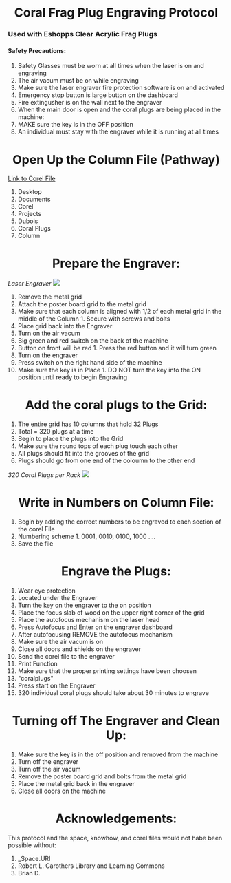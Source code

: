 # <center> Coral Frag Plug Engraving Protocol </center>

### Used with Eshopps Clear Acrylic Frag Plugs

#### Safety Precautions:

1. Safety Glasses must be worn at all times when the laser is on and engraving
2. The air vacum must be on while engraving
3. Make sure the laser engraver fire protection software is on and activated
4. Emergency stop button is large button on the dashboard
5. Fire extingusher is on the wall next to the engraver
6. When the main door is open and the coral plugs are being placed in the machine:
  1. MAKE sure the key is in the OFF position
7. An individual must stay with the engraver while it is running at all times


# <center> Open Up the Column File (Pathway) </center>

[Link to Corel File](https://github.com/Putnam-Lab/Lab_Management/blob/master/Engraver_Files/ColumnFull.cdr)

1. Desktop
2. Documents
3. Corel
4. Projects
5. Dubois
6. Coral Plugs
7. Column

# <center> Prepare the Engraver: </center>

*Laser Engraver*
![](https://github.com/Putnam-Lab/Lab_Management/blob/master/Equip_Images/Laser_Engraver.jpg?raw=true)
1. Remove the metal grid
2. Attach the poster board grid to the metal grid
  1. Make sure that each column is aligned with 1/2 of each metal grid in the middle of the Column
    1. Secure with screws and bolts
3. Place grid back into the Engraver
4. Turn on the air vacum
  1. Big green and red switch on the back of the machine
  2. Button on front will be red
    1. Press the red button and it will turn green
5. Turn on the engraver
  1. Press switch on the right hand side of the machine
  1. Make sure the key is in Place
    1. DO NOT turn the key into the ON position until ready to begin Engraving

# <center> Add the coral plugs to the Grid: </center>

1. The entire grid has 10 columns that hold 32 Plugs
  1. Total = 320 plugs at a time
2. Begin to place the plugs into the Grid
  1. Make sure the round tops of each plug touch each other
3. All plugs should fit into the grooves of the grid
  1. Plugs should go from one end of the coloumn to the other end

*320 Coral Plugs per Rack*
![](https://github.com/Putnam-Lab/Lab_Management/blob/master/Equip_Images/320-Coral-Plugs.jpg?raw=true)

#  <center> Write in Numbers on Column File: </center>

1. Begin by adding the correct numbers to be engraved to each section of the corel File
  1. Numbering scheme
    1. 0001, 0010, 0100, 1000 ....
3. Save the file

# <center> Engrave the Plugs: </center>

1. Wear eye protection
  1. Located under the Engraver
1. Turn the key on the engraver to the on position
2. Place the focus slab of wood on the upper right corner of the grid
3. Place the autofocus mechanism on the laser head
4. Press Autofocus and Enter on the engraver dashboard
5. After autofocusing REMOVE the autofocus mechanism
6. Make sure the air vacum is on
7. Close all doors and shields on the engraver
8. Send the corel file to the engraver
  1. Print Function
9. Make sure that the proper printing settings have been choosen
  1. "coralplugs"
10. Press start on the Engraver
  1. 320 individual coral plugs should take about 30 minutes to engrave

# <center> Turning off The Engraver and Clean Up: <center>

1. Make sure the key is in the off position and removed from the machine
2. Turn off the engraver
3. Turn off the air vacum
3. Remove the poster board grid and bolts from the metal grid
4. Place the metal grid back in the engraver
5. Close all doors on the machine

# <center> Acknowledgements: </center>
This protocol and the space, knowhow, and corel files would not habe been possible without:
 1. _Space.URI
 2. Robert L. Carothers Library and Learning Commons
 3. Brian D.
